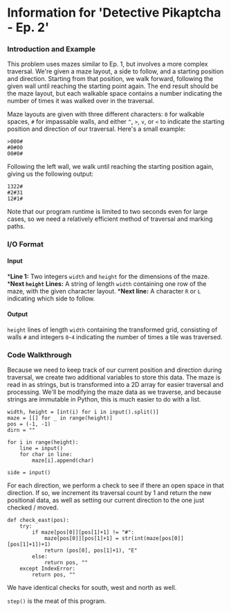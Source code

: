 # Information for 'Detective Pikaptcha - Ep. 2'

### Introduction and Example

This problem uses mazes similar to Ep. 1, but involves a more complex traversal. We're given a maze layout, a side to follow, and a starting position and direction. Starting from that position, we walk forward, following the given wall until reaching the starting point again. The end result should be the maze layout, but each walkable space contains a number indicating the number of times it was walked over in the traversal.

Maze layouts are given with three different characters: `0` for walkable spaces, `#` for impassable walls, and either `^`, `>`, `v`, or `<` to indicate the starting position and direction of our traversal. Here's a small example:

    >000#
    #0#00
    00#0#
    
Following the left wall, we walk until reaching the starting position again, giving us the following output:

    1322#
    #2#31
    12#1#
    
Note that our program runtime is limited to two seconds even for large cases, so we need a relatively efficient method of traversal and marking paths.

### I/O Format

#### Input

*__Line 1:__ Two integers `width` and `height` for the dimensions of the maze.
*__Next `height` Lines:__ A string of length `width` containing one row of the maze, with the given character layout.
*__Next line:__ A character `R` or `L` indicating which side to follow.

#### Output

`height` lines of length `width` containing the transformed grid, consisting of walls `#` and integers `0`-`4` indicating the number of times a tile was traversed.

### Code Walkthrough

Because we need to keep track of our current position and direction during traversal, we create two additional variables to store this data. The maze is read in as strings, but is transformed into a 2D array for easier traversal and processing. We'll be modifying the maze data as we traverse, and because strings are immutable in Python, this is much easier to do with a list.

    width, height = [int(i) for i in input().split()]
    maze = [[] for _ in range(height)]
    pos = (-1, -1)
    dirn = ""

    for i in range(height):
        line = input()
        for char in line:
            maze[i].append(char)

    side = input() 
 
For each direction, we perform a check to see if there an open space in that direction. If so, we increment its traversal count by 1 and return the new positional data, as well as setting our current direction to the one just checked / moved.
 
    def check_east(pos):
        try:
            if maze[pos[0]][pos[1]+1] != "#":
                maze[pos[0]][pos[1]+1] = str(int(maze[pos[0]][pos[1]+1])+1)
                return (pos[0], pos[1]+1), "E"
            else:
                return pos, ""
        except IndexError:
            return pos, ""    
            
We have identical checks for south, west and north as well.   

`step()` is the meat of this program.
